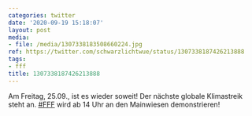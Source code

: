 ```yaml
---
categories: twitter
date: '2020-09-19 15:18:07'
layout: post
media:
- file: /media/1307338183508660224.jpg
ref: https://twitter.com/schwarzlichtwue/status/1307338187426213888
tags:
- fff
title: 1307338187426213888
---
```

Am Freitag, 25.09., ist es wieder soweit! Der nächste globale Klimastreik steht an. [#FFF](/t/fff) wird ab 14 Uhr an den Mainwiesen demonstrieren! 